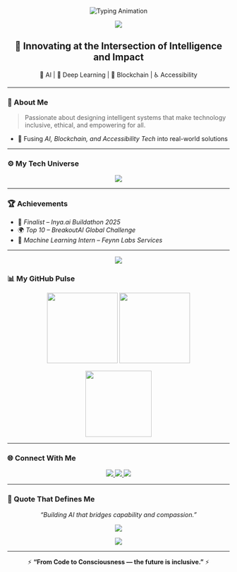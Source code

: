 <!-- Animated Typing Header -->
<p align="center">
  <img src="https://readme-typing-svg.herokuapp.com?font=Orbitron&size=24&duration=3000&pause=1000&color=00F7EF&center=true&vCenter=true&width=600&lines=Hey+there%2C+I'm+Disha+Katkade+👩‍💻;AI+Developer+%7C+DL+Engineer+%7C+Innovator✨+;Building+Tech+That+Empowers+People+🌍" alt="Typing Animation" />
</p>

<!-- Neon Line -->
<p align="center">
  <img src="https://capsule-render.vercel.app/api?type=rect&color=00F7EF&height=2&section=header"/>
</p>

<h2 align="center">💫 Innovating at the Intersection of Intelligence and Impact</h2>

<p align="center">
  🌌 AI | 🧠 Deep Learning | 🔐 Blockchain | ♿ Accessibility
</p>

---

### 🧬 About Me
> Passionate about designing intelligent systems that make technology inclusive, ethical, and empowering for all.

- 🧩 Fusing *AI, Blockchain, and Accessibility Tech* into real-world solutions    
 

---

### ⚙ My Tech Universe
<p align="center">
  <img src="https://skillicons.dev/icons?i=python,java,flask,tensorflow,pytorch,opencv,html,css,js,tailwind,git&perline=9" />
</p>

---


### 🏆 Achievements
- 🧠 *Finalist – Inya.ai Buildathon 2025*  
- 🌍 *Top 10 – BreakoutAI Global Challenge*  
- 💼 *Machine Learning Intern – Feynn Labs Services*

---

<p align="center">
  <img src="https://capsule-render.vercel.app/api?type=rect&color=00F7EF&height=2&section=footer"/>
</p>

### 📊 My GitHub Pulse
<p align="center">
  <img src="https://github-readme-stats.vercel.app/api?username=disha-katkade&show_icons=true&theme=tokyonight&hide_border=true&bg_color=0D1117&title_color=00F7EF&icon_color=00F7EF" height="160">
  <img src="https://github-readme-streak-stats.herokuapp.com/?user=disha-katkade&theme=tokyonight&hide_border=true&ring=00F7EF&fire=00F7EF" height="160">
</p>

<p align="center">
  <img src="https://github-readme-stats.vercel.app/api/top-langs/?username=disha-katkade&layout=compact&theme=tokyonight&hide_border=true&bg_color=0D1117&title_color=00F7EF" height="150">
</p>

---

### 🌐 Connect With Me
<p align="center">
  <a href="https://www.linkedin.com/in/disha-k-0a6781344/">
    <img src="https://img.shields.io/badge/LinkedIn-00F7EF?style=for-the-badge&logo=linkedin&logoColor=black"/>
  </a>
  <a href="mailto:dishakatkade.work@gmail.com">
    <img src="https://img.shields.io/badge/Gmail-FF006E?style=for-the-badge&logo=gmail&logoColor=white"/>
  </a>
  <a href="https://github.com/disha-katkade">
    <img src="https://img.shields.io/badge/GitHub-0D1117?style=for-the-badge&logo=github&logoColor=00F7EF"/>
  </a>
</p>

---

### 💬 Quote That Defines Me
<p align="center">
  <i>“Building AI that bridges capability and compassion.”</i>  
</p>

<p align="center">
  <img src="https://capsule-render.vercel.app/api?type=rect&color=00F7EF&height=2&section=footer"/>
</p>

<p align="center">
  <img src="https://komarev.com/ghpvc/?username=disha-katkade&label=Profile%20Views&color=00F7EF&style=flat-square"/>
</p>

---


<p align="center">
  ⚡ <b>“From Code to Consciousness — the future is inclusive.”</b> ⚡
</p>
